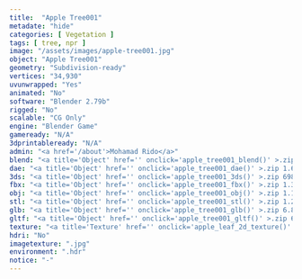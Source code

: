 ```yaml
---
title:  "Apple Tree001"
metadate: "hide"
categories: [ Vegetation ]
tags: [ tree, npr ]
image: "/assets/images/apple-tree001.jpg"
object: "Apple Tree001"
geometry: "Subdivision-ready"
vertices: "34,930"
uvunwrapped: "Yes"
animated: "No"
software: "Blender 2.79b"
rigged: "No"
scalable: "CG Only"
engine: "Blender Game"
gameready: "N/A"
3dprintableready: "N/A"
admin: "<a href='/about'>Mohamad Rido</a>"
blend: "<a title='Object' href='' onclick='apple_tree001_blend()' >.zip 18.5 MB</a>"
dae: "<a title='Object' href='' onclick='apple_tree001_dae()' >.zip 1.6 MB</a>"
3ds: "<a title='Object' href='' onclick='apple_tree001_3ds()' >.zip 698.6 kB</a>"
fbx: "<a title='Object' href='' onclick='apple_tree001_fbx()' >.zip 1.3 MB</a>"
obj: "<a title='Object' href='' onclick='apple_tree001_obj()' >.zip 1.1 MB</a>"
stl: "<a title='Object' href='' onclick='apple_tree001_stl()' >.zip 1.2 MB</a>"
glb: "<a title='Object' href='' onclick='apple_tree001_glb()' >.zip 6.8 MB</a>"
gltf: "<a title='Object' href='' onclick='apple_tree001_gltf()' >.zip 6.9 MB</a>"
texture: "<a title='Texture' href='' onclick='apple_leaf_2d_texture()' >appleleaf2d</a>"
hdri: "No"
imagetexture: ".jpg"
environment: ".hdr"
notice: "-"
---
```

